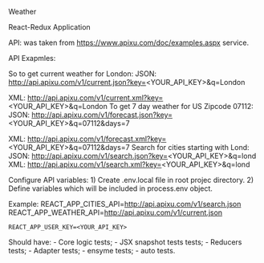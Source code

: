 Weather

React-Redux Application

API: was taken from https://www.apixu.com/doc/examples.aspx service.

API Exapmles:

So to get current weather for London: JSON: http://api.apixu.com/v1/current.json?key=<YOUR_API_KEY>&q=London

XML: http://api.apixu.com/v1/current.xml?key=<YOUR_API_KEY>&q=London
To get 7 day weather for US Zipcode 07112: JSON: http://api.apixu.com/v1/forecast.json?key=<YOUR_API_KEY>&q=07112&days=7

XML: http://api.apixu.com/v1/forecast.xml?key=<YOUR_API_KEY>&q=07112&days=7
Search for cities starting with Lond: JSON: http://api.apixu.com/v1/search.json?key=<YOUR_API_KEY>&q=lond
XML: http://api.apixu.com/v1/search.xml?key=<YOUR_API_KEY>&q=lond

Configure API variables:
    1) Create .env.local file in root projec directory.
    2) Define variables which will be included in process.env object.

Example:
    REACT_APP_CITIES_API=http://api.apixu.com/v1/search.json
    REACT_APP_WEATHER_API=http://api.apixu.com/v1/current.json

    REACT_APP_USER_KEY=<YOUR_API_KEY>

Should have:
    - Core logic tests;
    - JSX snapshot tests tests;
    - Reducers tests;
    - Adapter tests;
    - ensyme tests;
    - auto tests.